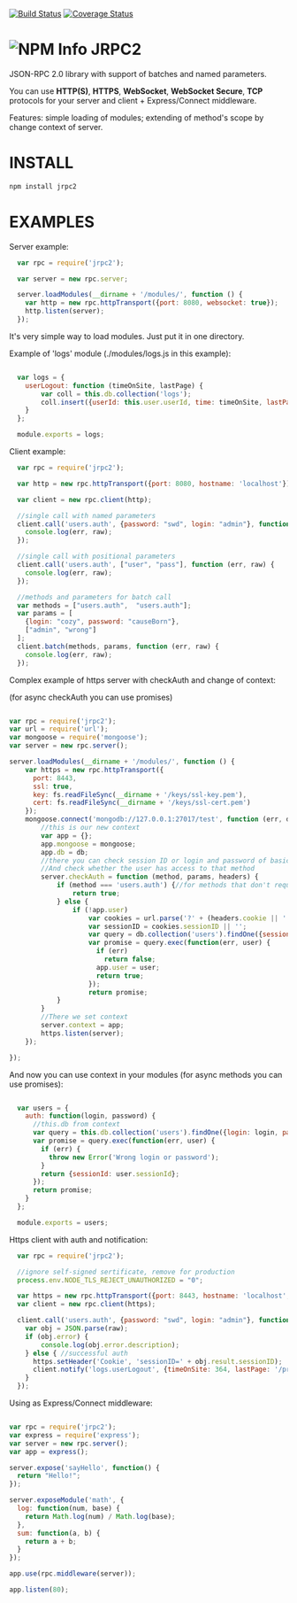 [![Build Status](https://travis-ci.org/Santinell/jrpc2.svg?branch=master)](https://travis-ci.org/Santinell/jrpc2) [![Coverage Status](https://coveralls.io/repos/Santinell/jrpc2/badge.png)](https://coveralls.io/r/Santinell/jrpc2)

![NPM Info](https://nodei.co/npm/jrpc2.png?downloads=true)
JRPC2
=====

JSON-RPC 2.0 library with support of batches and named parameters.

You can use **HTTP(S)**, **HTTPS**, **WebSocket**, **WebSocket Secure**, **TCP** protocols for your server and client + Express/Connect middleware.

Features: simple loading of modules; extending of method's scope by change context of server.


INSTALL
=====

```bash
npm install jrpc2
```

EXAMPLES
=====

Server example:

```javascript
  var rpc = require('jrpc2');

  var server = new rpc.server;

  server.loadModules(__dirname + '/modules/', function () {
    var http = new rpc.httpTransport({port: 8080, websocket: true});
    http.listen(server);
  });
```

It's very simple way to load modules. Just put it in one directory.

Example of 'logs' module (./modules/logs.js in this example):

```javascript

  var logs = {
    userLogout: function (timeOnSite, lastPage) {
        var coll = this.db.collection('logs');
        coll.insert({userId: this.user.userId, time: timeOnSite, lastPage: lastPage});
    }
  };

  module.exports = logs;
```

Client example:

```javascript
  var rpc = require('jrpc2');

  var http = new rpc.httpTransport({port: 8080, hostname: 'localhost'});

  var client = new rpc.client(http);

  //single call with named parameters
  client.call('users.auth', {password: "swd", login: "admin"}, function (err, raw) {
    console.log(err, raw);
  });

  //single call with positional parameters
  client.call('users.auth', ["user", "pass"], function (err, raw) {
    console.log(err, raw);
  });

  //methods and parameters for batch call
  var methods = ["users.auth",  "users.auth"];
  var params = [
    {login: "cozy", password: "causeBorn"},
    ["admin", "wrong"]
  ];
  client.batch(methods, params, function (err, raw) {
    console.log(err, raw);
  });
```


Complex example of https server with checkAuth and change of context:

(for async checkAuth you can use promises)
```javascript

var rpc = require('jrpc2');
var url = require('url');
var mongoose = require('mongoose');
var server = new rpc.server();

server.loadModules(__dirname + '/modules/', function () {
    var https = new rpc.httpTransport({
      port: 8443,
      ssl: true,
      key: fs.readFileSync(__dirname + '/keys/ssl-key.pem'),
      cert: fs.readFileSync(__dirname + '/keys/ssl-cert.pem')
    });
    mongoose.connect('mongodb://127.0.0.1:27017/test', function (err, db) {
        //this is our new context
        var app = {};
        app.mongoose = mongoose;
        app.db = db;
        //there you can check session ID or login and password of basic auth in headers.
        //And check whether the user has access to that method
        server.checkAuth = function (method, params, headers) {
            if (method === 'users.auth') {//for methods that don't require authorization
                return true;
            } else {
                if (!app.user)
                    var cookies = url.parse('?' + (headers.cookie || ''), true).query;
                    var sessionID = cookies.sessionID || '';
                    var query = db.collection('users').findOne({session_id: sessionID});
                    var promise = query.exec(function(err, user) {
                      if (err)
                        return false; 
                      app.user = user;
                      return true;
                    });
                    return promise;
            }
        }
        //There we set context
        server.context = app;
        https.listen(server);
    });

});
```

And now you can use context in your modules (for async methods you can use promises):

```javascript

  var users = {
    auth: function(login, password) {
      //this.db from context
      var query = this.db.collection('users').findOne({login: login, password: password});
      var promise = query.exec(function(err, user) {
        if (err) {
          throw new Error('Wrong login or password');
        }
        return {sessionId: user.sessionId};
      });
      return promise;
    }
  };

  module.exports = users;
```

Https client with auth and notification:

```javascript
  var rpc = require('jrpc2');

  //ignore self-signed sertificate, remove for production
  process.env.NODE_TLS_REJECT_UNAUTHORIZED = "0";

  var https = new rpc.httpTransport({port: 8443, hostname: 'localhost', ssl: true});
  var client = new rpc.client(https);

  client.call('users.auth', {password: "swd", login: "admin"}, function (err, raw) {
    var obj = JSON.parse(raw);
    if (obj.error) {
        console.log(obj.error.description);
    } else { //successful auth
      https.setHeader('Cookie', 'sessionID=' + obj.result.sessionID);
      client.notify('logs.userLogout', {timeOnSite: 364, lastPage: '/price'});
    }
  });
```

Using as Express/Connect middleware:

```javascript

var rpc = require('jrpc2');
var express = require('express');
var server = new rpc.server();
var app = express();

server.expose('sayHello', function() {
  return "Hello!";
});

server.exposeModule('math', {
  log: function(num, base) {
    return Math.log(num) / Math.log(base);
  },
  sum: function(a, b) {
    return a + b;
  }
});

app.use(rpc.middleware(server));

app.listen(80);

```